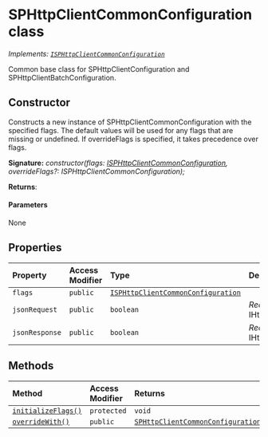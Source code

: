 # SPHttpClientCommonConfiguration class

_Implements: [`ISPHttpClientCommonConfiguration`](../sp-http/interface/isphttpclientcommonconfiguration.md)_





Common base class for SPHttpClientConfiguration and SPHttpClientBatchConfiguration.


## Constructor
Constructs a new instance of SPHttpClientCommonConfiguration with the specified flags. The default values will be used for any flags that are missing or undefined. If overrideFlags is specified, it takes precedence over flags.

**Signature:** _constructor(flags: [ISPHttpClientCommonConfiguration](../sp-http/interface/isphttpclientcommonconfiguration.md), overrideFlags?: ISPHttpClientCommonConfiguration);_

**Returns**: 



#### Parameters
None


## Properties

| Property	   | Access Modifier | Type	| Description|
|:-------------|:----|:-------|:-----------|
|`flags`     | `public` | [`ISPHttpClientCommonConfiguration`](../sp-http/interface/isphttpclientcommonconfiguration.md) |  |
|`jsonRequest`     | `public` | `boolean` | _Read-only._ {@inheritdoc IHttpClientConfiguration.jsonRequest} |
|`jsonResponse`     | `public` | `boolean` | _Read-only._ {@inheritdoc IHttpClientConfiguration.jsonResponse} |




## Methods

| Method	   | Access Modifier | Returns	| Description|
|:-------------|:----|:-------|:-----------|
|[`initializeFlags()`](initializeflags-sphttpclientcommonconfiguration.md)     | `protected` | `void` |  |
|[`overrideWith()`](overridewith-sphttpclientcommonconfiguration.md)     | `public` | [`SPHttpClientCommonConfiguration`](../sp-http/class/sphttpclientcommonconfiguration.md) |  |





